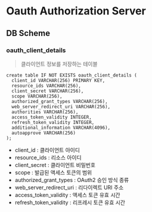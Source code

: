 # Oauth Authorization Server

## DB Scheme

### oauth_client_details
> 클라이언트 정보를 저장하는 테이블

```
create table IF NOT EXISTS oauth_client_details (
  client_id VARCHAR(256) PRIMARY KEY,
  resource_ids VARCHAR(256),
  client_secret VARCHAR(256),
  scope VARCHAR(256),
  authorized_grant_types VARCHAR(256),
  web_server_redirect_uri VARCHAR(256),
  authorities VARCHAR(256),
  access_token_validity INTEGER,
  refresh_token_validity INTEGER,
  additional_information VARCHAR(4096),
  autoapprove VARCHAR(256)
);
```

- client_id : 클라이언트 아이디
- resource_ids : 리소스 아이디
- client_secret : 클라이언트 비밀번호
- scope : 발급된 액세스 토큰의 범위
- authorized_grant_types : OAuth2 승인 방식 종류
- web_server_redirect_uri : 리다이렉트 URI 주소
- access_token_validity : 액세스 토큰 유효 시간
- refresh_token_validity : 리프레시 토큰 유효 시간